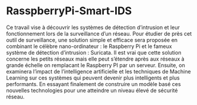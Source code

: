 # RasspberryPi-Smart-IDS

Ce travail vise à découvrir les systèmes de détection d’intrusion et leur fonctionnement lors de la surveillance d’un réseau.
Pour étudier de près cet outil de surveillance, une solution simple et efficace sera proposée en combinant le célèbre nano-ordinateur : le Raspberry Pi et le fameux système de détection d’intrusion : Suricata. 
Il est vrai que cette solution concerne les petits réseaux mais elle peut s’étendre après aux réseaux à grande échelle on remplacant le Raspberry PI par un serveur.
Ensuite, on examinera l’impact de l’intelligence artificielle et les techniques de Machine Learning sur ces systèmes qui peuvent devenir plus intelligents et plus performants. En essayant finalement de construire un modèle basé ces nouvelles technologies pour une atteindre un niveau élevé de sécurité réseau.
